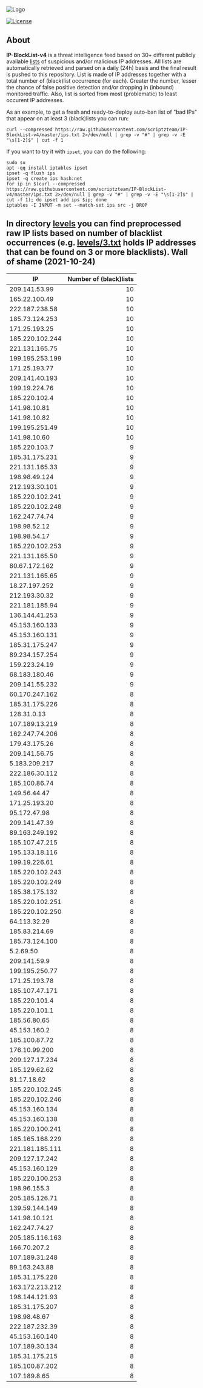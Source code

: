 ![Logo](https://i.imgur.com/PyKLAe7.png)

[![License](https://img.shields.io/badge/license-The_Unlicense-red.svg)](https://unlicense.org/)

About
----

**IP-BlockList-v4** is a threat intelligence feed based on 30+ different publicly available [lists](https://github.com/stamparm/maltrail) of suspicious and/or malicious IP addresses. All lists are automatically retrieved and parsed on a daily (24h) basis and the final result is pushed to this repository. List is made of IP addresses together with a total number of (black)list occurrence (for each). Greater the number, lesser the chance of false positive detection and/or dropping in (inbound) monitored traffic. Also, list is sorted from most (problematic) to least occurent IP addresses.

As an example, to get a fresh and ready-to-deploy auto-ban list of "bad IPs" that appear on at least 3 (black)lists you can run:

```
curl --compressed https://raw.githubusercontent.com/scriptzteam/IP-BlockList-v4/master/ips.txt 2>/dev/null | grep -v "#" | grep -v -E "\s[1-2]$" | cut -f 1
```

If you want to try it with `ipset`, you can do the following:

```
sudo su
apt -qq install iptables ipset
ipset -q flush ips
ipset -q create ips hash:net
for ip in $(curl --compressed https://raw.githubusercontent.com/scriptzteam/IP-BlockList-v4/master/ips.txt 2>/dev/null | grep -v "#" | grep -v -E "\s[1-2]$" | cut -f 1); do ipset add ips $ip; done
iptables -I INPUT -m set --match-set ips src -j DROP
```

In directory [levels](levels) you can find preprocessed raw IP lists based on number of blacklist occurrences (e.g. [levels/3.txt](levels/3.txt) holds IP addresses that can be found on 3 or more blacklists).
Wall of shame (2021-10-24)
----

|IP|Number of (black)lists|
|---|--:|
209.141.53.99|10
165.22.100.49|10
222.187.238.58|10
185.73.124.253|10
171.25.193.25|10
185.220.102.244|10
221.131.165.75|10
199.195.253.199|10
171.25.193.77|10
209.141.40.193|10
199.19.224.76|10
185.220.102.4|10
141.98.10.81|10
141.98.10.82|10
199.195.251.49|10
141.98.10.60|10
185.220.103.7|9
185.31.175.231|9
221.131.165.33|9
198.98.49.124|9
212.193.30.101|9
185.220.102.241|9
185.220.102.248|9
162.247.74.74|9
198.98.52.12|9
198.98.54.17|9
185.220.102.253|9
221.131.165.50|9
80.67.172.162|9
221.131.165.65|9
18.27.197.252|9
212.193.30.32|9
221.181.185.94|9
136.144.41.253|9
45.153.160.133|9
45.153.160.131|9
185.31.175.247|9
89.234.157.254|9
159.223.24.19|9
68.183.180.46|9
209.141.55.232|9
60.170.247.162|8
185.31.175.226|8
128.31.0.13|8
107.189.13.219|8
162.247.74.206|8
179.43.175.26|8
209.141.56.75|8
5.183.209.217|8
222.186.30.112|8
185.100.86.74|8
149.56.44.47|8
171.25.193.20|8
95.172.47.98|8
209.141.47.39|8
89.163.249.192|8
185.107.47.215|8
195.133.18.116|8
199.19.226.61|8
185.220.102.243|8
185.220.102.249|8
185.38.175.132|8
185.220.102.251|8
185.220.102.250|8
64.113.32.29|8
185.83.214.69|8
185.73.124.100|8
5.2.69.50|8
209.141.59.9|8
199.195.250.77|8
171.25.193.78|8
185.107.47.171|8
185.220.101.4|8
185.220.101.1|8
185.56.80.65|8
45.153.160.2|8
185.100.87.72|8
176.10.99.200|8
209.127.17.234|8
185.129.62.62|8
81.17.18.62|8
185.220.102.245|8
185.220.102.246|8
45.153.160.134|8
45.153.160.138|8
185.220.100.241|8
185.165.168.229|8
221.181.185.111|8
209.127.17.242|8
45.153.160.129|8
185.220.100.253|8
198.96.155.3|8
205.185.126.71|8
139.59.144.149|8
141.98.10.121|8
162.247.74.27|8
205.185.116.163|8
166.70.207.2|8
107.189.31.248|8
89.163.243.88|8
185.31.175.228|8
163.172.213.212|8
198.144.121.93|8
185.31.175.207|8
198.98.48.67|8
222.187.232.39|8
45.153.160.140|8
107.189.30.134|8
185.31.175.215|8
185.100.87.202|8
107.189.8.65|8
